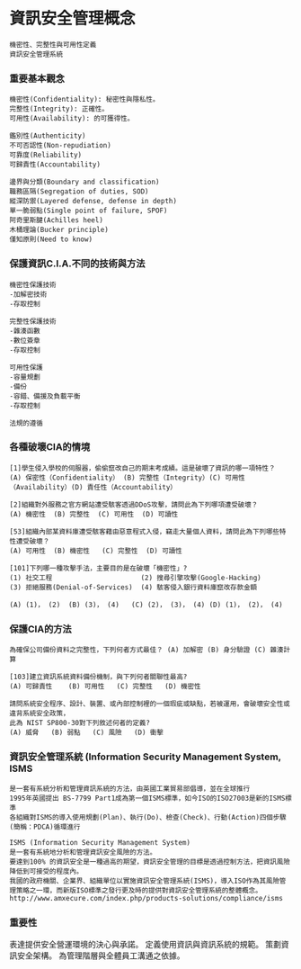 # 資訊安全管理概念
```
機密性、完整性與可用性定義
資訊安全管理系統
```
### 重要基本觀念

```
機密性(Confidentiality): 秘密性與隱私性。
完整性(Integrity): 正確性。
可用性(Availability): 的可獲得性。
      
鑑別性(Authenticity)
不可否認性(Non-repudiation)
可靠度(Reliability)
可歸責性(Accountability) 
```      
```
邊界與分類(Boundary and classification)
職務區隔(Segregation of duties, SOD)
縱深防禦(Layered defense, defense in depth)
單一脆弱點(Single point of failure, SPOF)
阿奇里斯腱(Achilles heel)
木桶理論(Bucker principle)
僅知原則(Need to know)
```

### 保護資訊C.I.A.不同的技術與方法
```
機密性保護技術
-加解密技術
-存取控制

完整性保護技術
-雜湊函數
-數位簽章
-存取控制

可用性保護
-容量規劃
-備份
-容錯、備援及負載平衡
-存取控制

法規的遵循
```

### 各種破壞CIA的情境
```
[1]學生侵入學校的伺服器，偷偷竄改自己的期末考成績。這是破壞了資訊的哪一項特性？
(A) 保密性（Confidentiality） (B) 完整性（Integrity）(C) 可用性（Availability）(D) 責任性（Accountability）
```
```
[2]組織對外服務之官方網站遭受駭客透過DDoS攻擊，請問此為下列哪項遭受破壞？
(A) 機密性  (B) 完整性  (C) 可用性  (D) 可讀性
```
```
[53]組織內部某資料庫遭受駭客藉由惡意程式入侵，竊走大量個人資料，請問此為下列哪些特性遭受破壞？
(A) 可用性  (B) 機密性   (C) 完整性  (D) 可讀性
```
```
[101]下列哪一種攻擊手法，主要目的是在破壞「機密性」?
(1) 社交工程                      (2) 搜尋引擎攻擊(Google-Hacking)
(3) 拒絕服務(Denial-of-Services)  (4) 駭客侵入銀行資料庫竄改存款金額

(A) (1)， (2)  (B) (3)， (4)   (C) (2)， (3)， (4) (D) (1)， (2)， (4)
```

### 保護CIA的方法
```
為確保公司備份資料之完整性，下列何者方式最佳？ (A) 加解密 (B) 身分驗證 (C) 雜湊計算 
```
```
[103]建立資訊系統資料備份機制，與下列何者關聯性最高?
(A) 可歸責性    (B) 可用性   (C) 完整性   (D) 機密性
```
```
請問系統安全程序、設計、裝置、或內部控制裡的一個瑕疵或缺點，若被運用，會破壞安全性或違背系統安全政策，
此為 NIST SP800-30對下列敘述何者的定義?
(A) 威脅   (B) 弱點   (C) 風險   (D) 衝擊
```

### 資訊安全管理系統 (Information Security Management System, ISMS
```
是一套有系統分析和管理資訊系統的方法，由英國工業貿易部倡導，並在全球推行
1995年英國提出 BS-7799 Part1成為第一個ISMS標準，如今ISO的ISO27003是新的ISMS標準
各組織對ISMS的導入使用規劃(Plan)、執行(Do)、檢查(Check)、行動(Action)四個步驟(簡稱：PDCA)循環進行
```
```
ISMS (Information Security Management System)
是一套有系統地分析和管理資訊安全風險的方法。
要達到100% 的資訊安全是一種過高的期望，資訊安全管理的目標是透過控制方法，把資訊風險降低到可接受的程度內。
我國的政府機關、企業界、組織單位以實施資訊安全管理系統(ISMS)，導入ISO作為其風險管理策略之一環，而新版ISO標準之發行更及時的提供對資訊安全管理系統的整體概念。
http://www.amxecure.com/index.php/products-solutions/compliance/isms
```

### 重要性
表達提供安全營運環境的決心與承諾。
定義使用資訊與資訊系統的規範。
策劃資訊安全架構。
為管理階層與全體員工溝通之依據。

